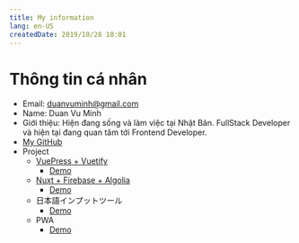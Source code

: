 ```yaml
---
title: My information
lang: en-US
createdDate: 2019/10/28 10:01
---
```

# Thông tin cá nhân

* Email: duanvuminh@gmail.com
* Name: Duan Vu Minh
* Giới thiệu: Hiện đang sống và làm việc tại Nhật Bản. FullStack Developer và hiện tại đang quan tâm tới Frontend Developer.
* [My GitHub](https://github.com/duanvuminh)
* Project
  * [VuePress + Vuetify](https://github.com/duanvuminh/VuePress-Vuetify)
    * [Demo](https://duanvuminh.github.io/blog/Aboutme.html)
  * [Nuxt + Firebase + Algolia](https://github.com/duanvuminh/thuc_pham_viet_nhat)
    * [Demo](https://lithong.com/)
  * 日本語インプットツール 
    * [Demo](https://typing.lithong.com/) 
  * PWA 
    * [Demo](https://oboe.lithong.com/) 